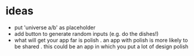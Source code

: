 # ideas

- put 'universe a/b' as placeholder
- add button to generate random inputs (e.g. do the dishes!)
- what will get your app far is polish . an app with polish is more likely to be shared . this could be an app in which you put a lot of design polish
